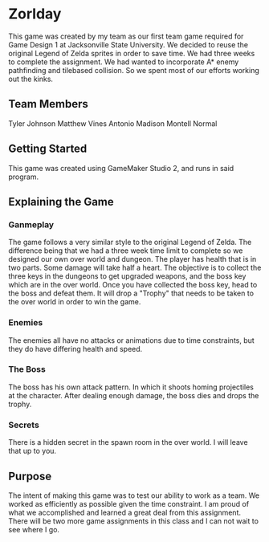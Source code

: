 # Zorlday
This game was created by my team as our first team game required for Game Design 1 at Jacksonville State University. 
We decided to reuse the original Legend of Zelda sprites in order to save time. We had three weeks to complete the assignment.
We had wanted to incorporate A* enemy pathfinding and tilebased collision. So we spent most of our efforts working out the
kinks.

## Team Members
Tyler Johnson
Matthew Vines
Antonio Madison
Montell Normal


## Getting Started
This game was created using GameMaker Studio 2, and runs in said program.

## Explaining the Game

### Ganmeplay
The game follows a very similar style to the original Legend of Zelda. The difference being that we had a three week time limit to complete so we designed our own over world and dungeon. The player has health that is in two parts. Some damage will take half a heart. The objective is to collect the three keys in the dungeons to get upgraded weapons, and the boss key which are in the over world. Once you have collected the boss key, head to the boss and defeat them. It will drop a "Trophy" that needs to be taken to the over world in order to win the game.

### Enemies
The enemies all have no attacks or animations due to time constraints, but they do have differing health and speed.

### The Boss
The boss has his own attack pattern. In which it shoots homing projectiles at the character. After dealing enough damage, the boss dies and drops the trophy.

### Secrets
There is a hidden secret in the spawn room in the over world. I will leave that up to you.

## Purpose
The intent of making this game was to test our ability to work as a team. We worked as efficiently as possible given the time constraint. I am proud of what we accomplished and learned a great deal from this assignment. There will be two more game assignments in this class and I can not wait to see where I go.
